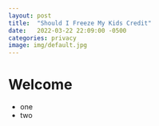 ```yaml
---
layout: post
title:  "Should I Freeze My Kids Credit"
date:   2022-03-22 22:09:00 -0500
categories: privacy
image: img/default.jpg
---
```


# Welcome
- one
- two


